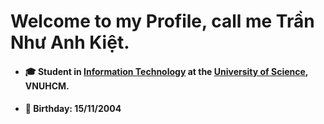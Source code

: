 # Welcome to my Profile, call me Trần Như Anh Kiệt.
* #### 🎓 Student in [Information Technology](fit.hcmus.edu.vn/vn/Default.aspx?tabid=325) at the [University of Science](https://www.hcmus.edu.vn/), VNUHCM.
* #### 🎂 Birthday: 15/11/2004

<!--
**TranKietHCMUS/TranKietHCMUS** is a ✨ _special_ ✨ repository because its `README.md` (this file) appears on your GitHub profile.

Here are some ideas to get you started:

- 🔭 I’m currently working on ...
- 🌱 I’m currently learning ...
- 👯 I’m looking to collaborate on ...
- 🤔 I’m looking for help with ...
- 💬 Ask me about ...
- 📫 How to reach me: ...
- 😄 Pronouns: ...
- ⚡ Fun fact: ...
-->
